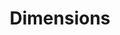 ---
layout: default
bigquery: https://console.cloud.google.com/bigquery?p=covid-19-dimensions-ai&page=table&d=data&t=publications
contributors: Digital Science, https://www.digital-science.com/
cost: Free for personal, non-commercial use.
description: Dimensions contains more than 100 million publications, ranging from
  articles published in scholarly journals, books and book chapters, to preprints
  and conference proceedings. All publications are contextualized with linked data
  sets, funding, publications, patents, clinical trials, and policy documents. You
  can also view associated categories, funders, institutions, and researcher profiles.
documentation: https://docs.dimensions.ai/bigquery/index.html
last_edit: Mon, 04 Apr 2022 19:04:00 GMT
location: https://www.dimensions.ai/products/free/
maintained_by: Digital Science, https://www.digital-science.com/
schema_fields: '[''links'', ''acronyms'', ''altmetrics'', ''category_icrp_cso'', ''investigators'',
  ''abstract'', ''publisher'', ''granted_date'', ''current_assignee_orgs'', ''proceedings_title'',
  ''embargo_date'', ''publication_year'', ''open_access_categories'', ''funding_nzd'',
  ''supporting_grant_ids'', ''funder_org_acronyms'', ''foa_number'', ''category_icrp_ct'',
  ''funding_cad'', ''date_imported_gbq'', ''issue'', ''citations_count'', ''isbn'',
  ''funding_gbp'', ''associated_publication_arxiv_id'', ''category_uoa'', ''cpc'',
  ''priority_date'', ''authors'', ''research_org_cities'', ''expiration_date'', ''categories'',
  ''volume'', ''start_date'', ''date_online'', ''external_ids'', ''date_inserted'',
  ''conditions'', ''legal_status'', ''mesh_terms'', ''citation_string'', ''linkout'',
  ''funder_org_countries'', ''priority_year'', ''funder_countries'', ''year'', ''jurisdiction'',
  ''research_org_state_codes'', ''relationships'', ''established'', ''category_hrcs_hc'',
  ''open_access_categories_v2'', ''filing_year'', ''category_bra'', ''original_title'',
  ''category_hra'', ''repository_url'', ''wikipedia_url'', ''book_title'', ''funding_amount'',
  ''active_years'', ''associated_publication_id'', ''inventor_names'', ''funder_org_cities'',
  ''funder_org'', ''original_assignee_orgs'', ''clinical_trial_ids'', ''date_modified'',
  ''created_date'', ''address'', ''family_count'', ''subtitles'', ''id'', ''resulting_publication_doi'',
  ''journal_lists'', ''interventions'', ''brief_title'', ''research_orgs'', ''repository_name'',
  ''source_id'', ''application_number'', ''resulting_publication_ids'', ''funding_eur'',
  ''aliases'', ''license'', ''concepts'', ''patent_ids'', ''types'', ''repository_id'',
  ''acronym'', ''assignee_countries'', ''type'', ''funding_usd'', ''legal_events'',
  ''editors'', ''date_normal'', ''conference'', ''category_rcdc'', ''organisation_details'',
  ''associated_publication_pmid'', ''name'', ''funder_org_state_codes'', ''funding_jpy'',
  ''status'', ''funding_currency'', ''associated_grant_ids'', ''kind'', ''date'',
  ''labels'', ''research_org_city_names'', ''original_assignee'', ''reference_ids'',
  ''publication_date'', ''date_print'', ''start_year'', ''category_for'', ''gender'',
  ''original_assignee_countries'', ''expiration_year'', ''cited_by_ids'', ''current_assignee_countries'',
  ''doi'', ''pmid'', ''citations'', ''description'', ''book_series_title'', ''funding_cny'',
  ''research_org_country_names'', ''associated_publication_doi'', ''category_hrcs_rac'',
  ''funding_chf'', ''assignee_orgs'', ''eisbn'', ''filing_date'', ''pages'', ''ipcr'',
  ''pmcid'', ''email_address'', ''registry'', ''grant_number'', ''family_members_ids'',
  ''family_id'', ''parent_id'', ''phase'', ''arxiv_id'', ''filing_status'', ''research_org_state_names'',
  ''end_date'', ''funder_orgs'', ''journal'', ''acknowledgements'', ''title'', ''granted_year'',
  ''researcher_ids'', ''funding_aud'', ''mesh_headings'', ''category_sdg'', ''funding_details'',
  ''end_year'', ''current_assignee'', ''publication_ids'', ''language'', ''research_org_countries'',
  ''original_abstract'', ''metrics'']'
shortname: dimensions
tags:
- scholarly literature
- patents
- funding
- clinical trials
- academic profiles
terms_of_use: 'Use of both the Dimensions COVID-19 dataset and full Dimensions dataset
  are subject to the Dimensions Terms of use: https://www.dimensions.ai/policies-terms-legal '
title: Dimensions
uuid: dcff88bd-fe6b-4fdb-8159-809bf9d7bc1c
---